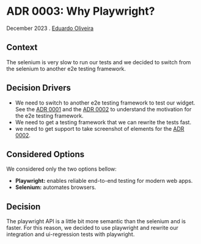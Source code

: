 # ADR 0003: Why Playwright?

December 2023 . [Eduardo Oliveira](https://github.com/EduardoJM)

## Context

The selenium is very slow to run our tests and we decided to switch from the selenium to another e2e testing framework.

## Decision Drivers

- We need to switch to another e2e testing framework to test our widget. See the [ADR 0001](./0001-why-functional-tests.md) and the [ADR 0002](./0002-why-ui-regression-tests.md) to understand the motivation for the e2e testing framework.
- We need to get a testing framework that we can rewrite the tests fast.
- we need to get support to take screenshot of elements for the [ADR 0002](./0002-why-ui-regression-tests.md).

## Considered Options

We considered only the two options bellow:

- **Playwright:** enables reliable end-to-end testing for modern web apps.
- **Selenium:** automates browsers.

## Decision

The playwright API is a little bit more semantic than the selenium and is faster. For this reason, we decided to use playwright and rewrite our integration and ui-regression tests with playwright.
